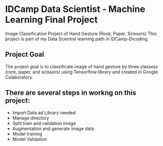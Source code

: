 # IDCamp Data Scientist - Machine Learning Final Project
Image Classification Project of Hand Gesture (Rock, Paper, Scissors)
This project is part of my Data Scientist learning path in IDCamp-Dicoding.

## Project Goal
The project goal is to classificate image of hand gesture by three classess (rock, paper, and scissors) using Tensorflow library and created in Google Colaboratory.

## There are several steps in workng on this project:
- Import Data ad Library needed
- Manage directory
- Split train and validation image
- Augmentation and generate image data
- Model training
- Model Validation
